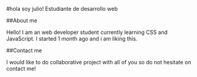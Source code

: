#hola soy julio! Estudiante de desarrollo web

##About me

Hello! I am an web developer student currently learning CSS and JavaScript. I started 1 month ago and i am liking this.

##Contact me

I would like to do collaborative project with all of you so do not hesitate on contact me!